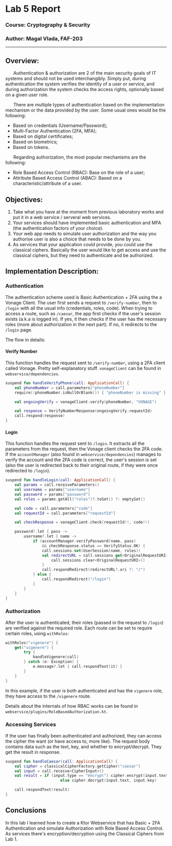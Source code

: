# Lab 5 Report

### Course: Cryptography & Security

### Author: Magal Vlada, FAF-203

----

## Overview:

&ensp;&ensp;&ensp; Authentication & authorization are 2 of the main security goals of IT systems and should not be used interchangibly. Simply put, during authentication the system verifies the identity of a user or service, and during authorization the system checks the access rights, optionally based on a given user role.

&ensp;&ensp;&ensp; There are multiple types of authentication based on the implementation mechanism or the data provided by the user. Some usual ones would be the following:
- Based on credentials (Username/Password);
- Multi-Factor Authentication (2FA, MFA);
- Based on digital certificates;
- Based on biometrics;
- Based on tokens.

&ensp;&ensp;&ensp; Regarding authorization, the most popular mechanisms are the following:
- Role Based Access Control (RBAC): Base on the role of a user;
- Attribute Based Access Control (ABAC): Based on a characteristic/attribute of a user.

## Objectives:
1. Take what you have at the moment from previous laboratory works and put it in a web service / serveral web services.
2. Your services should have implemented basic authentication and MFA (the authentication factors of your choice).
3. Your web app needs to simulate user authorization and the way you authorise user is also a choice that needs to be done by you.
4. As services that your application could provide, you could use the classical ciphers. Basically the user would like to get access and use the classical ciphers, but they need to authenticate and be authorized.

## Implementation Description:

### Authentication

The authentication scheme used is Basic Authentication + 2FA using the a Vonage Client.
The user first sends a request to `/verify-number`, then to `/login` with all the usual info (credentials, roles, code).
When trying to access a route, such as `/caesar`, the app first checks if the user's session exists (a.k.a is logged in).
If yes, it then checks if the user has the necessary roles (more about authorization in the next part). If no, it redirects 
to the `/login` page.

The flow in details:

#### Verify Number

This function handles the request sent to `/verify-number`, using a 2FA client called Vonage. 
Pretty self-explanatory stuff. `vonageClient` can be found in `webservice/dependencies`.

```kt
suspend fun handleVerifyPhone(call: ApplicationCall) {
    val phoneNumber = call.parameters["phoneNumber"]
    require(!phoneNumber.isNullOrBlank()) { "phoneNumber is missing" }

    val ongoingVerify = vonageClient.verify(phoneNumber, "VONAGE")

    val response = VerifyNumberResponse(ongoingVerify.requestId)
    call.respond(response)
}
```

#### Login

This function handles the request sent to `/login`. It extracts all the parameters from the request,
then the Vonage client checks the 2FA code. If the `accountManager` (also found in `webservice/dependencies`) manages
to verify the account and the 2FA code is correct, the user's session is set (also the user is redirected back 
to their original route, if they were once redirected to `/login`). 

```kt
suspend fun handleLogin(call: ApplicationCall) {
    val params = call.receiveParameters()
    val username = params["username"]
    val password = params["password"]
    val roles = params.getAll("roles")?.toSet() ?: emptySet()

    val code = call.parameters["code"]
    val requestId = call.parameters["requestId"]

    val checkResponse = vonageClient.check(requestId!!, code!!)

    password?.let { pass ->
        username?.let { name ->
            if (accountManager.verifyPassword(name, pass)
                && checkResponse.status == VerifyStatus.OK) {
                call.sessions.set(UserSession(name, roles))
                val redirectURL = call.sessions.get<OriginalRequestURI>()?.also {
                    call.sessions.clear<OriginalRequestURI>()
                }
                call.respondRedirect(redirectURL?.uri ?: "/")
            } else {
                call.respondRedirect("/login")
            }
        }
    }
}
```

### Authorization

After the user is authenticated, their roles (passed in the request to `/login`) are verified against the required role.
Each route can be set to require certain roles, using `withRoles`:

```kt
withRoles("vigenere") {
    get("vigenere") {
        try {
            handleVigenere(call)
        } catch (e: Exception) {
            e.message?.let { call.respondText(it) }
        }
    }
}
```

In this example, if the user is both authenticated and has the `vigenere` role, they have access to the `/vigenere`
 route.

Details about the internals of how RBAC works can be found in `webservice/plugins/RoleBasedAuthorization.kt`.

### Accessing Services

If the user has finally been authenticated and authorized, they can access the cipher the want (or have access to, more 
like). The request body contains data such as the text, key, and whether to encrypt/decrypt. They get the result in response.

```kt
suspend fun handleCaesar(call: ApplicationCall) {
    val cipher = classicalCipherFactory.getCipher("caesar")
    val input = call.receive<CipherInput>()
    val result = if (input.type == "encrypt") cipher.encrypt(input.text, input.key)
                        else cipher.decrypt(input.text, input.key)

    call.respondText(result)
}
```

## Conclusions

In this lab I learned how to create a Ktor Webservice that has Basic + 2FA Authentication 
and simulate Authorization with Role Based Access Control. As services there's encryption/decryption
using the Classical Ciphers from Lab 1.